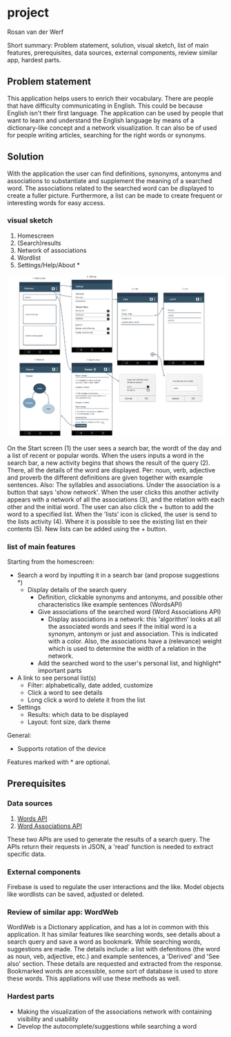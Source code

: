 # project
Rosan van der Werf

Short summary: Problem statement, solution, visual sketch, list of main features, prerequisites, data sources, external components, review similar app, hardest parts.

## Problem statement
This application helps users to enrich their vocabulary. There are people that have difficulty communicating in English. This could be because English isn't their first language. The application can be used by people that want to learn and understand the English language by means of a dictionary-like concept and a network visualization. It can also be of used for people writing articles, searching for the right words or synonyms. 

## Solution
With the application the user can find definitions, synonyms, antonyms and associations to substantiate and supplement the meaning of a searched word. The associations related to the searched word can be displayed to create a fuller picture. Furthermore, a list can be made to create frequent or interesting words for easy access.

### visual sketch
1. Homescreen
1. (Search)results
1. Network of associations
1. Wordlist
1. Settings/Help/About *

![](untitled_page.png)

On the Start screen (1) the user sees a search bar, the wordt of the day and a list of recent or popular words. When the users inputs a word in the search bar, a new activity begins that shows the result of the query (2). There, all the details of the word are displayed. Per: noun, verb, adjective and proverb the different definitions are given together with example sentences. Also: The syllables and associations. Under the association is a button that says 'show network'. When the user clicks this another activity appears with a network of all the associations (3), and the relation with each other and the initial word. The user can also click the + button to add the word to a specified list. When the 'lists' icon is clicked, the user is send to the lists activity (4). Where it is possible to see the existing list en their contents (5). New lists can be added using the + button. 

### list of main features
Starting from the homescreen:
* Search a word by inputting it in a search bar (and propose suggestions *)
  * Display details of the search query
    * Definition, clickable synonyms and antonyms, and possible other characteristics like example sentences (WordsAPI)
    * Give associations of the searched word (Word Associations API)
      * Display associations in a network: this 'algorithm' looks at all the associated words and sees if the initial word is a synonym, antonym or just and association. This is indicated with a color.
        Also, the associations have a (relevance) weight which is used to determine the width of a relation in the network.
    * Add the searched word to the user's personal list, and highlight* important parts
* A link to see personal list(s)
  * Filter: alphabetically, date added, customize
  * Click a word to see details
  * Long click a word to delete it from the list
* Settings
  * Results: which data to be displayed
  * Layout: font size, dark theme

General:
 * Supports rotation of the device

Features marked with * are optional.

## Prerequisites

### Data sources
1. [Words API](https://www.wordsapi.com/)
2. [Word Associations API](https://wordassociations.net/en/api) 

These two APIs are used to generate the results of a search query. The APIs return their requests in JSON, a 'read' function is needed to extract specific data.

### External components
Firebase is used to regulate the user interactions and the like. Model objects like wordlists can be saved, adjusted or deleted. 

### Review of similar app: WordWeb
WordWeb is a Dictionary application, and has a lot in common with this application. It has similar features like searching words, see details about a search query and save a word as bookmark. While searching words, suggestions are made. The details include: a list with defenitions (the word as noun, veb, adjective, etc.) and example sentences, a 'Derived' and 'See also' section. These details are requested and extracted from the response. Bookmarked words are accessible, some sort of database is used to store these words. This appliations will use these methods as well.

### Hardest parts
  * Making the visualization of the associations network with containing visibility and usability
  * Develop the autocomplete/suggestions while searching a word

